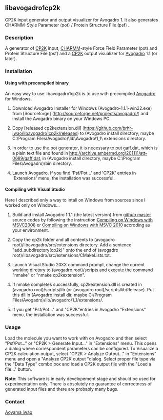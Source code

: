## libavogadro1cp2k
CP2K input generator and output visualizer for Avogadro 1.
It also generates CHARMM-Style Parameter (pot) / Protein Structure File (psf) .

###  Description
A generator of [CP2K](http://cp2k.org/) input, [CHARMM](http://www.charmm.org)-style Force Field Parameter (pot) and Protein Structure File (psf)  and a [CP2K](http://cp2k.org/)  output visualizer for [Avogadro](http://avogadro.cc/) 1.1 (or later).

###  Installation
#### Using with precompiled binary

An easy way to use libavogadro1cp2k is to use with precompiled [Avogadro](http://avogadro.cc/) for Windows.

1. Download Avogadro Installer for Windows (Avogadro-1.1.1-win32.exe) from [Sourceforge] (http://sourceforge.net/projects/avogadro/) and install the Avogadro binary on your Windows PC.

2. Copy [released cp2kextension.dll] (https://github.com/brhr-iwao/libavogadro1cp2k/releases) to (Avogadro install directory, maybe C:\Program Files\Avogadro)\lib\Avogadro\1_1\ extensions directory.

3. In order to use the pot generator, it is necessary to put gaff.dat, which is a plain text file and found in http://archive.ambermd.org/201111/att-0689/gaff.dat, in (Avogadro install directory, maybe C:\Program Files\Avogadro)/bin directory.

4. Launch Avogadro. If you find 'Psf/Pot...' and 'CP2K' entries in 'Extensions' menu, the installation was successful.

#### Compiling with Visual Studio
Here I described only a way to intall on Windows from sources since I worked only on Windows...

1. Build and install Avogadro 1.1.1 (the latest version) from [github master](https://github.com/cryos/avogadro) source codes
by following the instruction [Compiling on Windows with MSVC2008](http://avogadro.cc/wiki/Compiling_on_Windows_with_MSVC_2008)
or [Compiling on Windows with MSVC 2010](http://avogadro.cc/wiki/Compiling_on_Windows_with_MSVC_2010) accroding as your environment.

2. Copy the cp2k folder and all contents to (avogadro root)/libavogadro/src/extensions directory. Add a sentence "add_subdirectory(cp2k)" onto the end of (avogadro root)/libavogadro/src/extensions/CMakeLists.txt.

3. Launch Visual Studio 20XX command prompt, change the current working diretory to (avogadro root)/scripts and execute the command "nmake" or "nmake cp2kextension".

4. If nmake completes successfully, cp2kextension.dll is created in (avogadro root)/scripts/lib (or (avogadro root)/scripts/lib/Release).
 Put this dll in (Avogadro install dir, maybe C:/Program Files/Avogadro)/lib/avogadro/1_1/extensions/.
 
5. If you get "Psf/Pot..." and "CP2K"entries in Avogadro "Extensions" menu, the installation was successful.

### Usage
Load the molecule you want to work with on Avogadro and then select "Psf/Pot..." or "CP2K > Generate Input..." in "Extensions" menu.
This opens a dialog where correspondent parameters can be configured.
To Visualize a CP2K calculation output, select "CP2K > Analyze Output..." in "Extensions" menu and open a "Analyze CP2K output "dialog. 
Select proper file type via the "Data Type" combo box and load a CP2K output file with the "Load a file..." button.


**Note:** This software is in early developement stage and should be used for
experimentation only. There is absolutely no guarantee of correctness of
generated input files and there are probably many bugs.

###  Contact
[Aoyama Iwao](https://github.com/brhr-iwao)
